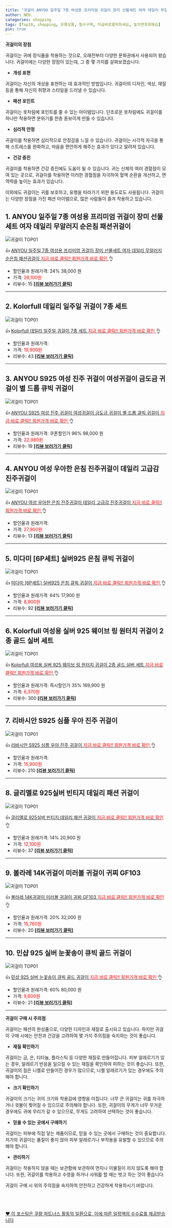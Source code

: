 ```yaml
---
title: "귀걸이 ANYOU 일주일 7종 여성용 프리미엄 귀걸이 장미 선물세트 여자 데일리 무알러지 순은침 패션귀걸이 필수 필요 추천 제품 비교 최저 가격 비교 장점 구매 후기 구매평"
author: NEO.
categories: shopping
tags: [Top10, shopping, 유행상품, 필수구매, 지금바로클릭하세요, 놓치면후회해요]
pin: true
---
```

**귀걸이의 장점**

귀걸이는 귀에 장식품을 착용하는 것으로, 오래전부터 다양한 문화권에서 사용되어 왔습니다. 귀걸이에는 다양한 장점이 있는데, 그 중 몇 가지를 살펴보겠습니다.

* **개성 표현**

귀걸이는 자신의 개성을 표현하는 데 효과적인 방법입니다. 귀걸이의 디자인, 색상, 재질 등을 통해 자신의 취향과 스타일을 드러낼 수 있습니다.

* **패션 포인트**

귀걸이는 옷차림에 포인트를 줄 수 있는 아이템입니다. 단조로운 옷차림에도 귀걸이를 하나만 착용하면 분위기를 한층 돋보이게 만들 수 있습니다.

* **심리적 안정**

귀걸이를 착용하면 심리적으로 안정감을 느낄 수 있습니다. 귀걸이는 시각적 자극을 통해 스트레스를 완화하고, 마음을 편안하게 해주는 효과가 있다고 알려져 있습니다.

* **건강 증진**

귀걸이를 착용하면 건강 증진에도 도움이 될 수 있습니다. 귀는 신체의 여러 경혈점이 모여 있는 곳으로, 귀걸이를 착용하면 이러한 경혈점을 자극하여 혈액 순환을 개선하고, 면역력을 높이는 효과가 있습니다.

이외에도 귀걸이는 귀를 보호하고, 유행을 따라가기 위한 용도로도 사용됩니다. 귀걸이는 다양한 장점을 가진 패션 아이템으로, 많은 사람들이 즐겨 착용하고 있습니다.

   

## 1. ANYOU 일주일 7종 여성용 프리미엄 귀걸이 장미 선물세트 여자 데일리 무알러지 순은침 패션귀걸이

![귀걸이 TOP01](https://thumbnail6.coupangcdn.com/thumbnails/remote/490x490ex/image/vendor_inventory/28e9/022d570c2def3d8ec031c0f12eb65f9355680b09c162081151bf675d6ec3.jpg)


👍 [ANYOU 일주일 7종 여성용 프리미엄 귀걸이 장미 선물세트 여자 데일리 무알러지 순은침 패션귀걸이 <font color=red> 지금 바로 클릭!! 회원가격 바로 확인 </font> ](https://link.coupang.com/re/AFFSDP?lptag=AF3617701&subid=GithubCoopas&pageKey=7095313991&traceid=V0-153&itemId=17693624924&vendorItemId=87247252042) 👌 


- 할인율과 원래가격: 24%  38,000   원
- 가격: <span style='color:red'>28,100원</span>
- 리뷰수: 15  [**[리뷰 보러가기 클릭]**](https://link.coupang.com/re/AFFSDP?lptag=AF3617701&subid=GithubCoopas&pageKey=7095313991&traceid=V0-153&itemId=17693624924&vendorItemId=87247252042)

---


   

## 2. Kolorfull 데일리 일주일 귀걸이 7종 세트

![귀걸이 TOP01](https://thumbnail7.coupangcdn.com/thumbnails/remote/490x490ex/image/rs_quotation_api/kwfhodnx/e9ff618694534f0682828ea18aa1c4a8.jpg)


👍 [Kolorfull 데일리 일주일 귀걸이 7종 세트 <font color=red> 지금 바로 클릭!! 회원가격 바로 확인 </font> ](https://link.coupang.com/re/AFFSDP?lptag=AF3617701&subid=GithubCoopas&pageKey=7648788672&traceid=V0-153&itemId=20345791926&vendorItemId=87430441765) 👌 


- 할인율과 원래가격: 
- 가격: <span style='color:red'>19,900원</span>
- 리뷰수: 43  [**[리뷰 보러가기 클릭]**](https://link.coupang.com/re/AFFSDP?lptag=AF3617701&subid=GithubCoopas&pageKey=7648788672&traceid=V0-153&itemId=20345791926&vendorItemId=87430441765)

---


   

## 3. ANYOU S925 여성 진주 귀걸이 여성귀걸이 금도금 귀걸이 별 드롭 큐빅 귀걸이

![귀걸이 TOP01](https://thumbnail7.coupangcdn.com/thumbnails/remote/490x490ex/image/vendor_inventory/0e6f/bdfd0fddac43538a3d9a34e483ee455fbb151819b42ee4cecbfb575b9ada.jpg)


👍 [ANYOU S925 여성 진주 귀걸이 여성귀걸이 금도금 귀걸이 별 드롭 큐빅 귀걸이 <font color=red> 지금 바로 클릭!! 회원가격 바로 확인 </font> ](https://link.coupang.com/re/AFFSDP?lptag=AF3617701&subid=GithubCoopas&pageKey=7614984926&traceid=V0-153&itemId=20176399225&vendorItemId=87688001371) 👌 


- 할인율과 원래가격: 쿠폰할인가 96%  98,000   원
- 가격: <span style='color:red'>22,980원</span>
- 리뷰수: 19  [**[리뷰 보러가기 클릭]**](https://link.coupang.com/re/AFFSDP?lptag=AF3617701&subid=GithubCoopas&pageKey=7614984926&traceid=V0-153&itemId=20176399225&vendorItemId=87688001371)

---


   

## 4. ANYOU 여성 우아한 은침 진주귀걸이 데일리 고급감 진주귀걸이

![귀걸이 TOP01](https://thumbnail6.coupangcdn.com/thumbnails/remote/490x490ex/image/vendor_inventory/ff68/220ee388953ac8d38163ebc901fa1709005c3d16c78f2995faf422abe2ae.jpg)


👍 [ANYOU 여성 우아한 은침 진주귀걸이 데일리 고급감 진주귀걸이 <font color=red> 지금 바로 클릭!! 회원가격 바로 확인 </font> ](https://link.coupang.com/re/AFFSDP?lptag=AF3617701&subid=GithubCoopas&pageKey=7553783157&traceid=V0-153&itemId=19885263753&vendorItemId=87287880505) 👌 


- 할인율과 원래가격: 
- 가격: <span style='color:red'>27,900원</span>
- 리뷰수: 13  [**[리뷰 보러가기 클릭]**](https://link.coupang.com/re/AFFSDP?lptag=AF3617701&subid=GithubCoopas&pageKey=7553783157&traceid=V0-153&itemId=19885263753&vendorItemId=87287880505)

---


   

## 5. 미다미 [6P세트] 실버925 은침 큐빅 귀걸이

![귀걸이 TOP01](https://thumbnail7.coupangcdn.com/thumbnails/remote/490x490ex/image/vendor_inventory/43f1/c0441d70709600fbea35d9d4d8c92f1e3de6a064ae8e8f24ef2f394d58c5.jpg)


👍 [미다미 [6P세트] 실버925 은침 큐빅 귀걸이 <font color=red> 지금 바로 클릭!! 회원가격 바로 확인 </font> ](https://link.coupang.com/re/AFFSDP?lptag=AF3617701&subid=GithubCoopas&pageKey=7278766133&traceid=V0-153&itemId=18579034204&vendorItemId=85715746457) 👌 


- 할인율과 원래가격: 64%  17,900   원
- 가격: <span style='color:red'>8,900원</span>
- 리뷰수: 92  [**[리뷰 보러가기 클릭]**](https://link.coupang.com/re/AFFSDP?lptag=AF3617701&subid=GithubCoopas&pageKey=7278766133&traceid=V0-153&itemId=18579034204&vendorItemId=85715746457)

---


   

## 6. Kolorfull 여성용 실버 925 웨이브 링 원터치 귀걸이 2종 골드 실버 세트

![귀걸이 TOP01](https://thumbnail8.coupangcdn.com/thumbnails/remote/490x490ex/image/vendor_inventory/8403/8f5f246c414433afa4398f54a63456e166eb95c0035f7ac66114ccccc5f2.png)


👍 [Kolorfull 여성용 실버 925 웨이브 링 원터치 귀걸이 2종 골드 실버 세트 <font color=red> 지금 바로 클릭!! 회원가격 바로 확인 </font> ](https://link.coupang.com/re/AFFSDP?lptag=AF3617701&subid=GithubCoopas&pageKey=7565371909&traceid=V0-153&itemId=19940651080&vendorItemId=86330756887) 👌 


- 할인율과 원래가격: 즉시할인가 35%  169,900   원
- 가격: <span style='color:red'>6,370원</span>
- 리뷰수: 300  [**[리뷰 보러가기 클릭]**](https://link.coupang.com/re/AFFSDP?lptag=AF3617701&subid=GithubCoopas&pageKey=7565371909&traceid=V0-153&itemId=19940651080&vendorItemId=86330756887)

---


   

## 7. 리바시안 S925 심플 우아 진주 귀걸이

![귀걸이 TOP01](https://thumbnail9.coupangcdn.com/thumbnails/remote/490x490ex/image/vendor_inventory/dd75/94fc2fdb97a81138086c60d0d493c0a6237a71711afd359a2f62f912ffb4.png)


👍 [리바시안 S925 심플 우아 진주 귀걸이 <font color=red> 지금 바로 클릭!! 회원가격 바로 확인 </font> ](https://link.coupang.com/re/AFFSDP?lptag=AF3617701&subid=GithubCoopas&pageKey=7632423593&traceid=V0-153&itemId=20260358453&vendorItemId=87425386738) 👌 


- 할인율과 원래가격: 
- 가격: <span style='color:red'>15,900원</span>
- 리뷰수: 210  [**[리뷰 보러가기 클릭]**](https://link.coupang.com/re/AFFSDP?lptag=AF3617701&subid=GithubCoopas&pageKey=7632423593&traceid=V0-153&itemId=20260358453&vendorItemId=87425386738)

---


   

## 8. 글리멜로 925실버 빈티지 데일리 패션 귀걸이

![귀걸이 TOP01](https://thumbnail10.coupangcdn.com/thumbnails/remote/490x490ex/image/vendor_inventory/4440/145c88fd5b6b32afeb9d9fc816086610cdbf93c9666ef88bea091c7df564.jpg)


👍 [글리멜로 925실버 빈티지 데일리 패션 귀걸이 <font color=red> 지금 바로 클릭!! 회원가격 바로 확인 </font> ](https://link.coupang.com/re/AFFSDP?lptag=AF3617701&subid=GithubCoopas&pageKey=7683627598&traceid=V0-153&itemId=20528832026&vendorItemId=86365755061) 👌 


- 할인율과 원래가격: 14%  20,900   원
- 가격: <span style='color:red'>12,100원</span>
- 리뷰수: 37  [**[리뷰 보러가기 클릭]**](https://link.coupang.com/re/AFFSDP?lptag=AF3617701&subid=GithubCoopas&pageKey=7683627598&traceid=V0-153&itemId=20528832026&vendorItemId=86365755061)

---


   

## 9. 볼라레 14K귀걸이 미러볼 귀걸이 귀찌 GF103

![귀걸이 TOP01](https://thumbnail6.coupangcdn.com/thumbnails/remote/490x490ex/image/vendor_inventory/1de9/575085a3dc391db92316b3c7955434f2889a09d47e9fc10d123cf2346afc.jpg)


👍 [볼라레 14K귀걸이 미러볼 귀걸이 귀찌 GF103 <font color=red> 지금 바로 클릭!! 회원가격 바로 확인 </font> ](https://link.coupang.com/re/AFFSDP?lptag=AF3617701&subid=GithubCoopas&pageKey=304302737&traceid=V0-153&itemId=957690019&vendorItemId=85198795639) 👌 


- 할인율과 원래가격: 20%  32,000   원
- 가격: <span style='color:red'>15,760원</span>
- 리뷰수: 20  [**[리뷰 보러가기 클릭]**](https://link.coupang.com/re/AFFSDP?lptag=AF3617701&subid=GithubCoopas&pageKey=304302737&traceid=V0-153&itemId=957690019&vendorItemId=85198795639)

---


   

## 10. 민샵 925 실버 눈꽃송이 큐빅 골드 귀걸이

![귀걸이 TOP01](https://thumbnail7.coupangcdn.com/thumbnails/remote/490x490ex/image/vendor_inventory/50de/3844f612d067531c4123d2a04d2d1643f0ca48b817b8f2ba2d063bcddeef.jpg)


👍 [민샵 925 실버 눈꽃송이 큐빅 골드 귀걸이 <font color=red> 지금 바로 클릭!! 회원가격 바로 확인 </font> ](https://link.coupang.com/re/AFFSDP?lptag=AF3617701&subid=GithubCoopas&pageKey=7728299949&traceid=V0-153&itemId=20759980175&vendorItemId=87830164020) 👌 


- 할인율과 원래가격: 60%  80,000   원
- 가격: <span style='color:red'>9,600원</span>
- 리뷰수: 21  [**[리뷰 보러가기 클릭]**](https://link.coupang.com/re/AFFSDP?lptag=AF3617701&subid=GithubCoopas&pageKey=7728299949&traceid=V0-153&itemId=20759980175&vendorItemId=87830164020)

---
**귀걸이 구매 시 주의점**

귀걸이는 패션의 완성품으로, 다양한 디자인과 재질로 출시되고 있습니다. 하지만 귀걸이 구매 시에는 안전과 건강을 고려하여 몇 가지 주의점을 숙지하는 것이 좋습니다.

* **재질 확인하기**

귀걸이는 금, 은, 티타늄, 플라스틱 등 다양한 재질로 만들어집니다. 피부 알레르기가 있는 경우, 알레르기 반응을 일으킬 수 있는 재질을 확인하여 피하는 것이 좋습니다. 또한, 귀걸이의 침은 니켈로 만들어진 경우가 많으므로, 니켈 알레르기가 있는 경우에도 주의해야 합니다.

* **크기 확인하기**

귀걸이의 크기는 귀의 크기와 착용감에 영향을 미칩니다. 너무 큰 귀걸이는 귀를 자극하거나 귓불이 찢어질 수 있으므로 주의해야 합니다. 또한, 귀걸이의 무게가 너무 무거운 경우에도 귀에 무리가 갈 수 있으므로, 무게도 고려하여 선택하는 것이 좋습니다.

* **믿을 수 있는 곳에서 구매하기**

귀걸이는 피부에 직접 닿는 제품이므로, 믿을 수 있는 곳에서 구매하는 것이 중요합니다. 저가의 귀걸이는 품질이 좋지 않아 피부 알레르기나 부작용을 유발할 수 있으므로 주의해야 합니다.

* **관리하기**

귀걸이는 착용하지 않을 때는 보관함에 보관하여 먼지나 이물질이 끼지 않도록 해야 합니다. 또한, 귀걸이를 착용하고 수영을 하거나 샤워를 할 때는 벗고 하는 것이 좋습니다.

귀걸이 구매 시 위의 주의점을 숙지하여 안전하고 건강하게 착용하시기 바랍니다.<br><br><br><br><br> [ ❤  이 포스팅은 쿠팡 파트너스 활동의 일환으로, 이에 따른 일정액의 수수료를 제공받습니다](https://link.coupang.com/a/bcEFyh)